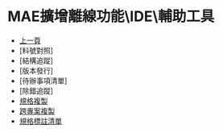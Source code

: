 # MAE擴增離線功能\IDE\輔助工具
* [上一頁](../README.md)
* [料號對照]
* [結構追蹤]
* [版本發行]
* [待辦事項清單]
* [除錯追蹤]
* [規格複製](Copy)
* [跨專案複製](CopyProject)
* [規格標註清單](TemplateMark)